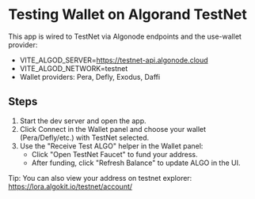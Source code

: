 # Testing Wallet on Algorand TestNet

This app is wired to TestNet via Algonode endpoints and the use-wallet provider:

- VITE_ALGOD_SERVER=https://testnet-api.algonode.cloud
- VITE_ALGOD_NETWORK=testnet
- Wallet providers: Pera, Defly, Exodus, Daffi

## Steps
1) Start the dev server and open the app.
2) Click Connect in the Wallet panel and choose your wallet (Pera/Defly/etc.) with TestNet selected.
3) Use the "Receive Test ALGO" helper in the Wallet panel:
   - Click "Open TestNet Faucet" to fund your address.
   - After funding, click "Refresh Balance" to update ALGO in the UI.

Tip: You can also view your address on testnet explorer: https://lora.algokit.io/testnet/account/<your-address>
